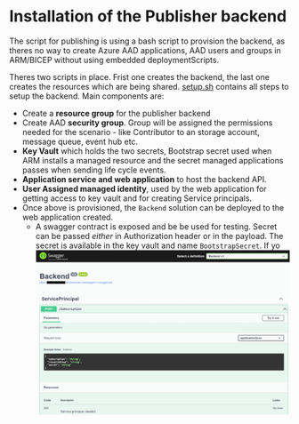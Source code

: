 # Installation of the Publisher backend

The script for publishing is using a bash script to provision the backend, as theres no way to create Azure AAD applications, AAD users and groups in ARM/BICEP without using embedded deploymentScripts.  

Theres two scripts in place. Frist one creates the backend, the last one creates the resources which are being shared. [setup.sh](../../scripts/Metering.SharedResourceBroker/setup.sh) contains all steps to setup the backend. Main components are: 

* Create a **resource group** for the publisher backend
* Create AAD **security group**. Group will be assigned the permissions needed for the scenario - like Contributor to an storage account, message queue,  event hub etc.
* **Key Vault** which holds the two secrets, Bootstrap secret used when ARM installs a managed resource and the secret managed applications passes when sending life cycle events.
* **Application service and web application** to host the backend API. 
* **User Assigned managed identity**, used by the web application for getting access to key vault and for creating Service principals.
* Once above is provisioned,  the `Backend` solution can be deployed to the web application created. 
  * A swagger contract is exposed and be be used for testing. Secret can be passed *either* in Authorization header or in the payload. The secret is available in the key vault and name `BootstrapSecret`. If yo![](./img/openapi.png) 

